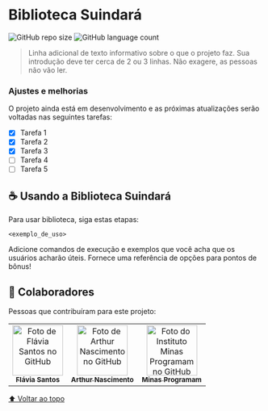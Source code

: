# Biblioteca Suindará

<!---Esses são exemplos. Veja https://shields.io para outras pessoas ou para personalizar este conjunto de escudos. Você pode querer incluir dependências, status do projeto e informações de licença aqui--->

![GitHub repo size](https://img.shields.io/github/repo-size/flaviarafaelle/biblioteca-suindara?color=pink&style=for-the-badge)
![GitHub language count](https://img.shields.io/github/languages/count/flaviarafaelle/biblioteca-suindara?color=pink&style=for-the-badge)

<!---<img src="exemplo-image.png" alt="exemplo imagem">--->

> Linha adicional de texto informativo sobre o que o projeto faz. Sua introdução deve ter cerca de 2 ou 3 linhas. Não exagere, as pessoas não vão ler.

### Ajustes e melhorias

O projeto ainda está em desenvolvimento e as próximas atualizações serão voltadas nas seguintes tarefas:

- [x] Tarefa 1
- [x] Tarefa 2
- [x] Tarefa 3
- [ ] Tarefa 4
- [ ] Tarefa 5

## ☕ Usando a Biblioteca Suindará

Para usar biblioteca, siga estas etapas:

```
<exemplo_de_uso>
```

Adicione comandos de execução e exemplos que você acha que os usuários acharão úteis. Fornece uma referência de opções para pontos de bônus!

## 🤝 Colaboradores

Pessoas que contribuíram para este projeto:

<table>
  <tr>
    <td align="center">
      <a href="#">
        <img src="https://user-images.githubusercontent.com/101022170/202572723-4036de2a-f822-4f87-896c-1612f768d968.png" width="100px;" alt="Foto de Flávia Santos no GitHub"/><br>
        <sub>
          <b>Flávia Santos</b>
        </sub>
      </a>
    </td>
    <td align="center">
      <a href="#">
        <img src="https://user-images.githubusercontent.com/101022170/202572593-3e4a22cd-cc07-4614-923f-0031aedc62cc.png" width="100px;" alt="Foto de Arthur Nascimento no GitHub"/><br>
        <sub>
          <b>Arthur Nascimento</b>
        </sub>
      </a>
    </td>
    <td align="center">
      <a href="#">
        <img src="https://user-images.githubusercontent.com/101022170/202574068-0b1da6d5-edfa-4fe7-94c3-d5aa50680681.png" width="100px;" alt="Foto do Instituto Minas Programam no GitHub"/><br>
        <sub>
          <b>Minas Programam</b>
        </sub>
      </a>
    </td>
  </tr>
</table>

[⬆ Voltar ao topo](#biblioteca-suindará)<br>
